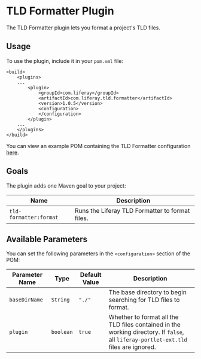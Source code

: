 # TLD Formatter Plugin

The TLD Formatter plugin lets you format a project's TLD files.

## Usage

To use the plugin, include it in your `pom.xml` file:

    <build>
        <plugins>
        ...
            <plugin>
                <groupId>com.liferay</groupId>
                <artifactId>com.liferay.tld.formatter</artifactId>
                <version>1.0.5</version>
                <configuration>
                </configuration>
            </plugin>
        ...
        </plugins>
    </build>

You can view an example POM containing the TLD Formatter configuration
[here](https://github.com/liferay/liferay-portal/blob/master/modules/util/tld-formatter/samples/pom.xml).

## Goals

The plugin adds one Maven goal to your project:

Name | Description
---- | -----------
`tld-formatter:format` | Runs the Liferay TLD Formatter to format files.

## Available Parameters

You can set the following parameters in the `<configuration>` section of the
POM:

Parameter Name | Type | Default Value | Description
------------- | ---- | ------------- | -----------
`baseDirName` | `String` | `"./"` | The base directory to begin searching for TLD files to format.
`plugin` | `boolean` | `true` | Whether to format all the TLD files contained in the working directory. If `false`, all `liferay-portlet-ext.tld` files are ignored.
